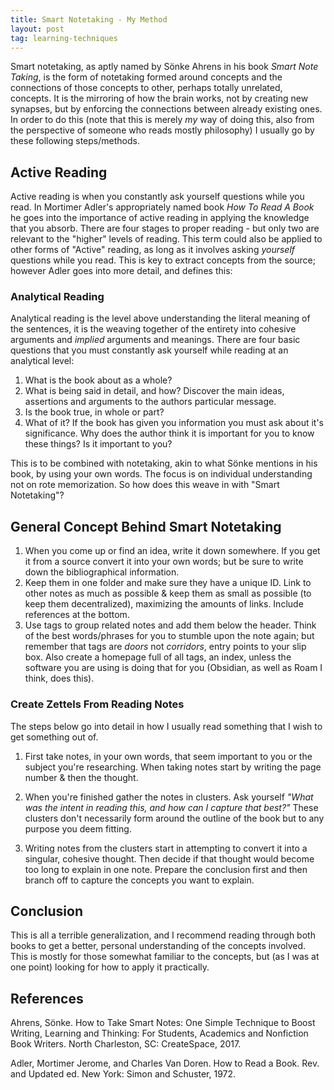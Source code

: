 ```yaml
---
title: Smart Notetaking - My Method
layout: post
tag: learning-techniques
---
```


Smart notetaking, as aptly named by Sönke Ahrens in his book *Smart Note Taking*, is the form of notetaking formed around concepts and the connections of those concepts to other, perhaps totally unrelated, concepts. It is the mirroring of how the brain works, not by creating new synapses, but by enforcing the connections between already existing ones. In order to do this (note that this is merely *my* way of doing this, also from the perspective of someone who reads mostly philosophy) I usually go by these following steps/methods.

## Active Reading

Active reading is when you constantly ask yourself questions while you read. In Mortimer Adler's appropriately named book *How To Read A Book* he goes into the importance of active reading in applying the knowledge that you absorb. There are four stages to proper reading - but only two are relevant to the "higher" levels of reading. This term could also be applied to other forms of "Active" reading, as long as it involves asking *yourself* questions while you read. This is key to extract concepts from the source; however Adler goes into more detail, and defines this:

### Analytical Reading

Analytical reading is the level above understanding the literal meaning of the sentences, it is the weaving together of the entirety into cohesive arguments and *implied* arguments and meanings. There are four basic questions that you must constantly ask yourself while reading at an analytical level:

1. What is the book about as a whole?
2. What is being said in detail, and how? Discover the main ideas, assertions and arguments to the authors particular message.
3. Is the book true, in whole or part?
4. What of it? If the book has given you information you must ask about it's significance. Why does the author think it is important for you to know these things? Is it important to you?

This is to be combined with notetaking, akin to what Sönke mentions in his book, by using your own words. The focus is on individual understanding not on rote memorization. So how does this weave in with "Smart Notetaking"?

## General Concept Behind Smart Notetaking

1. When you come up or find an idea, write it down somewhere. If you get it from a source convert it into your own words; but be sure to write down the bibliographical information.
2. Keep them in one folder and make sure they have a unique ID. Link to other notes as much as possible & keep them as small as possible (to keep them decentralized), maximizing the amounts of links. Include references at the bottom.
3. Use tags to group related notes and add them below the header. Think of the best words/phrases for you to stumble upon the note again; but remember that tags are *doors* not *corridors*, entry points to your slip box. Also create a homepage full of all tags, an index, unless the software you are using is doing that for you (Obsidian, as well as Roam I think, does this).

### Create Zettels From Reading Notes

The steps below go into detail in how I usually read something that I wish to get something out of.

1. First take notes, in your own words, that seem important to you or the subject you're researching. When taking notes start by writing the page number & then the thought.

2. When you're finished gather the notes in clusters. Ask yourself *"What was the intent in reading this, and how can I capture that best?"* These clusters don't necessarily form around the outline of the book but to any purpose you deem fitting. 

3. Writing notes from the clusters start in attempting to convert it into a singular, cohesive thought. Then decide if that thought would become too long to explain in one note. Prepare the conclusion first and then branch off to capture the concepts you want to explain.

## Conclusion

This is all a terrible generalization, and I recommend reading through both books to get a better, personal understanding of the concepts involved. This is mostly for those somewhat familiar to the concepts, but (as I was at one point) looking for how to apply it practically.

## References

Ahrens, Sönke. How to Take Smart Notes: One Simple Technique to Boost Writing, Learning and Thinking: For Students, Academics and Nonfiction Book Writers. North Charleston, SC: CreateSpace, 2017.

Adler, Mortimer Jerome, and Charles Van Doren. How to Read a Book. Rev. and Updated ed. New York: Simon and Schuster, 1972.
